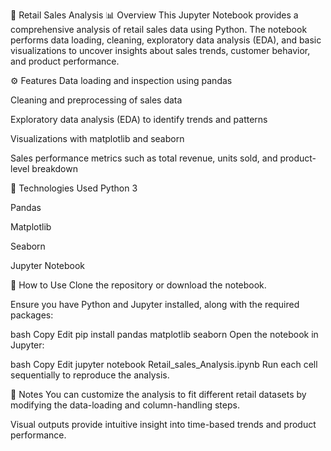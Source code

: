🛒 Retail Sales Analysis
📊 Overview
This Jupyter Notebook provides a comprehensive analysis of retail sales data using Python. The notebook performs data loading, cleaning, exploratory data analysis (EDA), and basic visualizations to uncover insights about sales trends, customer behavior, and product performance.

⚙️ Features
Data loading and inspection using pandas

Cleaning and preprocessing of sales data

Exploratory data analysis (EDA) to identify trends and patterns

Visualizations with matplotlib and seaborn

Sales performance metrics such as total revenue, units sold, and product-level breakdown

🧰 Technologies Used
Python 3

Pandas

Matplotlib

Seaborn

Jupyter Notebook

🚀 How to Use
Clone the repository or download the notebook.

Ensure you have Python and Jupyter installed, along with the required packages:

bash
Copy
Edit
pip install pandas matplotlib seaborn
Open the notebook in Jupyter:

bash
Copy
Edit
jupyter notebook Retail_sales_Analysis.ipynb
Run each cell sequentially to reproduce the analysis.

📌 Notes
You can customize the analysis to fit different retail datasets by modifying the data-loading and column-handling steps.

Visual outputs provide intuitive insight into time-based trends and product performance.
